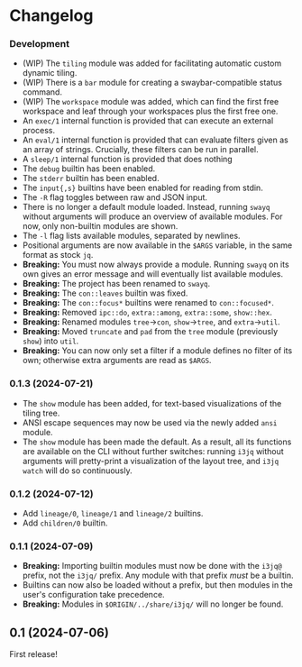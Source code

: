 # Changelog

### Development

-   (WIP) The `tiling` module was added for facilitating automatic 
    custom dynamic tiling.
-   (WIP) There is a `bar` module for creating a swaybar-compatible 
    status command.
-   (WIP) The `workspace` module was added, which can find the first 
    free workspace and leaf through your workspaces plus the first free 
    one.
-   An `exec/1` internal function is provided that can execute an 
    external process.
-   An `eval/1` internal function is provided that can evaluate filters 
    given as an array of strings. Crucially, these filters can be run in 
    parallel.
-   A `sleep/1` internal function is provided that does nothing
-   The `debug` builtin has been enabled.
-   The `stderr` builtin has been enabled.
-   The `input{,s}` builtins have been enabled for reading from stdin.
-   The `-R` flag toggles between raw and JSON input.
-   There is no longer a default module loaded. Instead, running `swayq` 
    without arguments will produce an overview of available modules. For 
    now, only non-builtin modules are shown.
-   The `-l` flag lists available modules, separated by newlines.
-   Positional arguments are now available in the `$ARGS` variable, in 
    the same format as stock `jq`.
-   **Breaking:** You must now always provide a module. Running `swayq` 
    on its own gives an error message and will eventually list available 
    modules.
-   **Breaking:** The project has been renamed to `swayq`.
-   **Breaking:** The `con::leaves` builtin was fixed.
-   **Breaking:** The `con::focus*` builtins were renamed to 
    `con::focused*`.
-   **Breaking:** Removed `ipc::do`, `extra::among`, `extra::some`, 
    `show::hex`.
-   **Breaking:** Renamed modules `tree`→`con`, `show`→`tree`, and 
    `extra`→`util`.
-   **Breaking:** Moved `truncate` and `pad` from the `tree` module 
    (previously `show`) into `util`.
-   **Breaking:** You can now only set a filter if a module defines no 
    filter of its own; otherwise extra arguments are read as `$ARGS`.

### 0.1.3 (2024-07-21)

-   The `show` module has been added, for text-based visualizations of 
    the tiling tree.
-   ANSI escape sequences may now be used via the newly added `ansi` 
    module.
-   The `show` module has been made the default. As a result, all its 
    functions are available on the CLI without further switches: running 
    `i3jq` without arguments will pretty-print a visualization of the 
    layout tree, and `i3jq watch` will do so continuously.

### 0.1.2 (2024-07-12)

-   Add `lineage/0`, `lineage/1` and `lineage/2` builtins.
-   Add `children/0` builtin.

### 0.1.1 (2024-07-09)

-   **Breaking:** Importing builtin modules must now be done with the 
    `i3jq@` prefix, not the `i3jq/` prefix. Any module with that prefix 
    *must* be a builtin.
-   Builtins can now also be loaded without a prefix, but then modules 
    in the user's configuration take precedence.
-   **Breaking:** Modules in `$ORIGIN/../share/i3jq/` will no longer be 
    found.

## 0.1 (2024-07-06)

First release!
